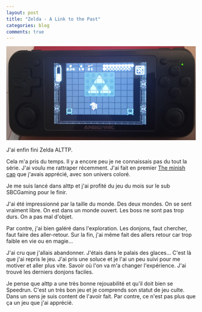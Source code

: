 ```yaml
---
layout: post
title: "Zelda - A Link to the Past"
categories: blog
comments: true
---
```


![Zelda ALTTP](https://github.com/homeostasie/bouquins/raw/master/_pics/jv/zelda/zelda-alttp-2.jpg)

J'ai enfin fini Zelda ALTTP.

Cela m'a pris du temps. Il y a encore peu je ne connaissais pas du tout la série. J'ai voulu me rattraper récemment. J'ai fait en premier [The minish cap](https://homeostasie.github.io/bouquins/Zelda-Minish-Cap/) que j'avais apprécié, avec son univers coloré.

Je me suis lancé dans alttp et j'ai profité du jeu du mois sur le sub SBCGaming pour le finir.

J'ai été impressionné par la taille du monde. Des deux mondes. On se sent vraiment libre. On est dans un monde ouvert.  Les boss ne sont pas trop durs. On a pas mal d'objet.

Par contre, j'ai bien galéré dans l'exploration. Les donjons, faut chercher, faut faire des aller-retour. Sur la fin, j'ai même fait des allers retour car trop faible en vie ou en magie...

J'ai cru que j'allais abandonner. J'étais dans le palais des glaces... C'est là que j'ai repris le jeu. J'ai pris une soluce et je l'ai un peu suivi pour me motiver et aller plus vite. Savoir où l'on va m'a changer l'expérience. J'ai trouvé les derniers donjons faciles. 

Je pense que alttp a une très bonne rejouabilité et qu'il doit bien se Speedrun. C'est un très bon jeu et je comprends son statut de jeu culte. Dans un sens je suis content de l'avoir fait. Par contre, ce n'est pas plus que ça un jeu que j'ai apprécié.
